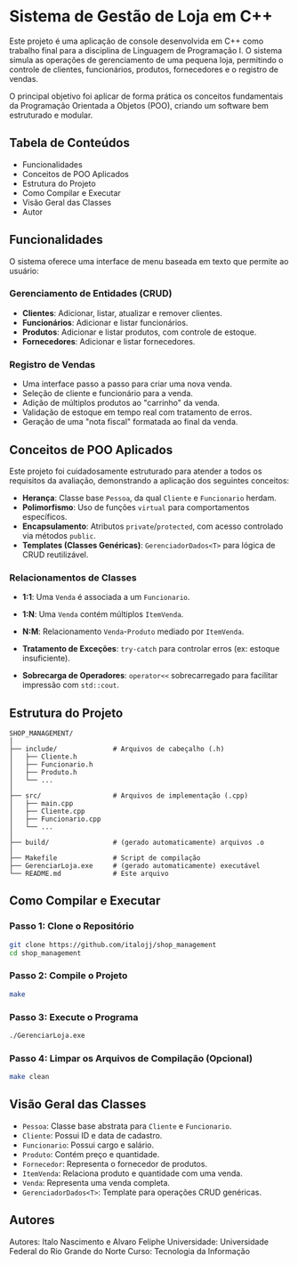 #  Sistema de Gestão de Loja em C++

Este projeto é uma aplicação de console desenvolvida em C++ como trabalho final para a disciplina de Linguagem de Programação I. O sistema simula as operações de gerenciamento de uma pequena loja, permitindo o controle de clientes, funcionários, produtos, fornecedores e o registro de vendas.

O principal objetivo foi aplicar de forma prática os conceitos fundamentais da Programação Orientada a Objetos (POO), criando um software bem estruturado e modular.

##  Tabela de Conteúdos
- Funcionalidades
- Conceitos de POO Aplicados
- Estrutura do Projeto
- Como Compilar e Executar
- Visão Geral das Classes
- Autor

##  Funcionalidades
O sistema oferece uma interface de menu baseada em texto que permite ao usuário:

### Gerenciamento de Entidades (CRUD)
- **Clientes**: Adicionar, listar, atualizar e remover clientes.
- **Funcionários**: Adicionar e listar funcionários.
- **Produtos**: Adicionar e listar produtos, com controle de estoque.
- **Fornecedores**: Adicionar e listar fornecedores.

### Registro de Vendas
- Uma interface passo a passo para criar uma nova venda.
- Seleção de cliente e funcionário para a venda.
- Adição de múltiplos produtos ao "carrinho" da venda.
- Validação de estoque em tempo real com tratamento de erros.
- Geração de uma "nota fiscal" formatada ao final da venda.

## Conceitos de POO Aplicados
Este projeto foi cuidadosamente estruturado para atender a todos os requisitos da avaliação, demonstrando a aplicação dos seguintes conceitos:

- **Herança**: Classe base `Pessoa`, da qual `Cliente` e `Funcionario` herdam.
- **Polimorfismo**: Uso de funções `virtual` para comportamentos específicos.
- **Encapsulamento**: Atributos `private`/`protected`, com acesso controlado via métodos `public`.
- **Templates (Classes Genéricas)**: `GerenciadorDados<T>` para lógica de CRUD reutilizável.

### Relacionamentos de Classes
- **1:1**: Uma `Venda` é associada a um `Funcionario`.
- **1:N**: Uma `Venda` contém múltiplos `ItemVenda`.
- **N:M**: Relacionamento `Venda`-`Produto` mediado por `ItemVenda`.

- **Tratamento de Exceções**: `try-catch` para controlar erros (ex: estoque insuficiente).
- **Sobrecarga de Operadores**: `operator<<` sobrecarregado para facilitar impressão com `std::cout`.

##  Estrutura do Projeto

```
SHOP_MANAGEMENT/
│
├── include/              # Arquivos de cabeçalho (.h)
│   ├── Cliente.h
│   ├── Funcionario.h
│   ├── Produto.h
│   └── ...
│
├── src/                  # Arquivos de implementação (.cpp)
│   ├── main.cpp
│   ├── Cliente.cpp
│   ├── Funcionario.cpp
│   └── ...
│
├── build/                # (gerado automaticamente) arquivos .o
│
├── Makefile              # Script de compilação
├── GerenciarLoja.exe     # (gerado automaticamente) executável
└── README.md             # Este arquivo
```

##  Como Compilar e Executar

### Passo 1: Clone o Repositório
```bash
git clone https://github.com/italojj/shop_management
cd shop_management
```

### Passo 2: Compile o Projeto
```bash
make
```

### Passo 3: Execute o Programa
```bash
./GerenciarLoja.exe
```

### Passo 4: Limpar os Arquivos de Compilação (Opcional)
```bash
make clean
```

##  Visão Geral das Classes
- `Pessoa`: Classe base abstrata para `Cliente` e `Funcionario`.
- `Cliente`: Possui ID e data de cadastro.
- `Funcionario`: Possui cargo e salário.
- `Produto`: Contém preço e quantidade.
- `Fornecedor`: Representa o fornecedor de produtos.
- `ItemVenda`: Relaciona produto e quantidade com uma venda.
- `Venda`: Representa uma venda completa.
- `GerenciadorDados<T>`: Template para operações CRUD genéricas.

##  Autores
Autores: Italo Nascimento e Alvaro Feliphe
Universidade: Universidade Federal do Rio Grande do Norte
Curso: Tecnologia da Informação
